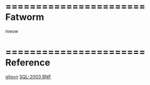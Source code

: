 =======================
Fatworm
=======================

meow


=======================
Reference
====================

[gitsvn](http://stackoverflow.com/questions/661018/pushing-an-existing-git-repository-to-svn)
[SQL-2003 BNF](http://savage.net.au/SQL/sql-2003-2.bnf.html)


